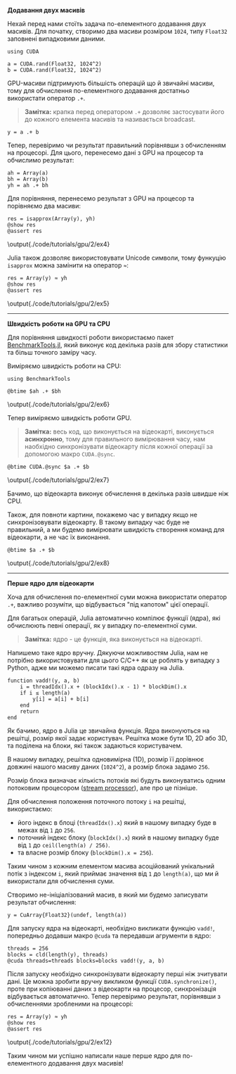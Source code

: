 **Додавання двух масивів**

Нехай перед нами стоїть задача по-елементного додавання двух масивів.
Для початку, створимо два масиви розміром `1024`, типу `Float32` заповнені
випадковими даними.

```julia:./code/tutorials/gpu/2/ex1
using CUDA

a = CUDA.rand(Float32, 1024^2)
b = CUDA.rand(Float32, 1024^2)
```

GPU-масиви підтримують більшість операцій що й звичайні масиви,
тому для обчислення по-елементного додавання достатньо використати оператор
`.+`.

> **Замітка:** крапка перед оператором `.+` дозволяє застосувати його до
> кожного елемента масивів та називається broadcast.

```julia:./code/tutorials/gpu/2/ex2
y = a .+ b
```

Тепер, перевіримо чи результат правильний порівнявши з обчисленням на процесорі.
Для цього, перенесемо дані з GPU на процесор та обчислимо результат:

```julia:./code/tutorials/gpu/2/ex3
ah = Array(a)
bh = Array(b)
yh = ah .+ bh
```

Для порівняння, перенесемо результат з GPU на процесор та порівняємо два масиви:

```julia:./code/tutorials/gpu/2/ex4
res = isapprox(Array(y), yh)
@show res
@assert res
```

\output{./code/tutorials/gpu/2/ex4}

Julia також дозволяє використовувати Unicode символи, тому функуцію `isapprox`
можна замінити на оператор `≈`:

```julia:./code/tutorials/gpu/2/ex5
res = Array(y) ≈ yh
@show res
@assert res
```

\output{./code/tutorials/gpu/2/ex5}

---

**Швидкість роботи на GPU та CPU**

Для порівняння швидкості роботи використаємо пакет
[BenchmarkTools.jl](https://github.com/JuliaCI/BenchmarkTools.jl),
який виконує код декілька разів для збору статистики та більш точного заміру часу.

Виміряємо швидкість роботи на CPU:

```julia:./code/tutorials/gpu/2/ex6
using BenchmarkTools

@btime $ah .+ $bh
```

\output{./code/tutorials/gpu/2/ex6}

Тепер виміряємо швидкість роботи GPU.

> **Замітка:** весь код, що виконується на відеокарті, виконується **асинхронно**,
> тому для правильного вимірювання часу, нам наобхідно синхронізувати відеокарту
> після кожної операції за допомогою макро `CUDA.@sync`.

```julia:./code/tutorials/gpu/2/ex7
@btime CUDA.@sync $a .+ $b
```

\output{./code/tutorials/gpu/2/ex7}

Бачимо, що відеокарта виконує обчислення в декілька разів швидше ніж CPU.

Також, для повноти картини, покажемо час у випадку якщо не синхронізовувати
відеокарту. В такому випадку час буде не правильний, а ми будемо вимірювати
швидкість створення команд для відеокарти, а не час їх виконання.

```julia:./code/tutorials/gpu/2/ex8
@btime $a .+ $b
```

\output{./code/tutorials/gpu/2/ex8}

---

**Перше ядро для відеокарти**

Хоча для обчислення по-елементної суми можна використати оператор `.+`,
важливо розуміти, що відбувається "під капотом" цієї операції.

Для багатьох операцій, Julia автоматично компілює функції (ядра), які обчислюють
певні операції, як у випадку по-елементної суми.

> **Замітка:** ядро - це функція, яка виконується на відеокарті.

Напишемо таке ядро вручну.
Дякуючи можливостям Julia, нам не потрібно використовувати для цього
С/C++ як це роблять у випадку з Python, адже ми можемо писати такі
ядра одразу на Julia.

```julia:./code/tutorials/gpu/2/ex9
function vadd!(y, a, b)
    i = threadIdx().x + (blockIdx().x - 1) * blockDim().x
    if i ≤ length(a)
        y[i] = a[i] + b[i]
    end
    return
end
```

Як бачимо, ядро в Julia це звичайна функція.
Ядра виконуються на решітці, розмір якої задає користувач.
Решітка може бути 1D, 2D або 3D, та поділена на блоки, які також задаються користувачем.

В нашому випадку, решітка одновимірна (1D), розмір її дорівнює довжині
нашого масиву даних (`1024^2`), а розмір блока задамо `256`.

Розмір блока визначає кількість потоків які будуть виконуватись
одним потоковим процесором
([stream processor](https://en.wikipedia.org/wiki/Thread_block_(CUDA_programming))),
але про це пізніше.

Для обчислення положення поточного потоку `i` на решітці, використаємо:

- його індекс в блоці (`threadIdx().x`) який в нашому випадку буде в межах
    від `1` до `256`.
- поточний індекс блоку (`blockIdx().x`) який в нашому випадку буде від `1`
    до `ceil(length(a) / 256)`.
- та власне розмір блоку (`blockDim().x = 256`).

Таким чином з кожним елементом масива асоційований унікальний потік з індексом `i`,
який приймає значення від `1` до `length(a)`, що ми й використали для обчислення суми.

Створимо не-ініціалізований масив,
в який ми будемо записувати результат обчислення:

```julia:./code/tutorials/gpu/2/ex10
y = CuArray{Float32}(undef, length(a))
```

Для запуску ядра на відеокарті, необхідно викликати функцію `vadd!`,
попередньо додавши макро `@cuda` та передавши агрументи в ядро:

```julia:./code/tutorials/gpu/2/ex11
threads = 256
blocks = cld(length(y), threads)
@cuda threads=threads blocks=blocks vadd!(y, a, b)
```

Після запуску необхідно синхронізувати відеокарту перші ніж зчитувати дані.
Це можна зробити вручну викликом функції `CUDA.synchronize()`, проте при
копіюванні даних з відеокарти на процесор, синхронізація відбувається автоматично.
Тепер перевіримо результат, порівнявши з обчисленнями зробленими на процесорі:

```julia:./code/tutorials/gpu/2/ex12
res = Array(y) ≈ yh
@show res
@assert res
```

\output{./code/tutorials/gpu/2/ex12}

Таким чином ми успішно написали наше перше ядро для по-елементного
додавання двух масивів!
